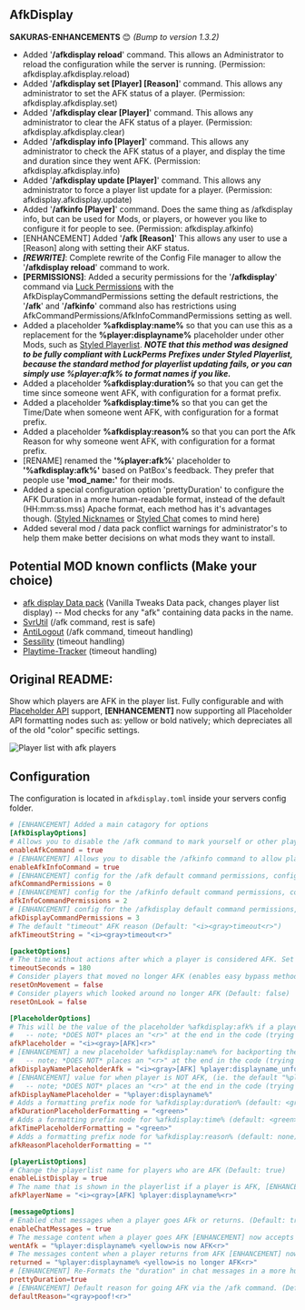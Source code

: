 ## AfkDisplay

**SAKURAS-ENHANCEMENTS** :blush:  *(Bump to version 1.3.2)*
- Added '**/afkdisplay reload**' command.  This allows an Administrator to reload the configuration while the server is running. (Permission: afkdisplay.afkdisplay.reload)
- Added '**/afkdisplay set [Player] [Reason]**' command.  This allows any administrator to set the AFK status of a player. (Permission: afkdisplay.afkdisplay.set)
- Added '**/afkdisplay clear [Player]**' command.  This allows any administrator to clear the AFK status of a player. (Permission: afkdisplay.afkdisplay.clear)
- Added '**/afkdisplay info [Player]**' command.  This allows any administrator to check the AFK status of a player, and display the time and duration since they went AFK. (Permission: afkdisplay.afkdisplay.info)
- Added '**/afkdisplay update [Player]**' command.  This allows any administrator to force a player list update for a player. (Permission: afkdisplay.afkdisplay.update)
- Added '**/afkinfo [Player]**' command.  Does the same thing as /afkdisplay info, but can be used for Mods, or players, or however you like to configure it for people to see. (Permission: afkdisplay.afkinfo)
- [ENHANCEMENT] Added '**/afk [Reason]**' This allows any user to use a [Reason] along with setting their AKF status.
- ***[REWRITE]***: Complete rewrite of the Config File manager to allow the '**/afkdisplay reload**' command to work.
- **[PERMISSIONS]**: Added a security permissions for the '**/afkdisplay**' command via [Luck Permissions](https://luckperms.net/) with the AfkDisplayCommandPermissions setting the default restrictions, the '**/afk**' and '**/afkinfo**' command also has restrictions using AfkCommandPermissions/AfkInfoCommandPermissions setting as well.
- Added a placeholder **%afkdisplay:name%** so that you can use this as a replacement for the **%player:displayname%** placeholder under other Mods, such as [Styled Playerlist](https://modrinth.com/mod/styledplayerlist "Styled Playerlist").
***NOTE that this method was designed to be fully compliant with LuckPerms Prefixes under Styled Playerlist, because the standard method for playerlist updating fails, or you can simply use %player:afk% to format names if you like.***
- Added a placeholder **%afkdisplay:duration%** so that you can get the time since someone went AFK, with configuration for a format prefix.
- Added a placeholder **%afkdisplay:time%** so that you can get the Time/Date when someone went AFK, with configuration for a format prefix.
- Added a placeholder **%afkdisplay:reason%** so that you can port the Afk Reason for why someone went AFK, with configuration for a format prefix.
- [RENAME] renamed the **'%player:afk%**' placeholder to **'%afkdisplay:afk%'** based on PatBox's feedback.  They prefer that people use **'mod_name:<example>'** for their mods.
- Added a special configuration option 'prettyDuration' to configure the AFK Duration in a more human-readable format, instead of the default (HH:mm:ss.mss) Apache format, each method has it's advantages though. ([Styled Nicknames](https://modrinth.com/mod/styled-nicknames) or [Styled Chat](https://modrinth.com/mod/styled-chat) comes to mind here)
- Added several mod / data pack conflict warnings for administrator's to help them make better decisions on what mods they want to install.

## Potential MOD known conflicts (Make your choice)
- [afk display Data pack](https://vanillatweaks.net/picker/datapacks/) (Vanilla Tweaks Data pack, changes player list display) -- Mod checks for any "afk" containing data packs in the name.
- [SvrUtil](https://modrinth.com/mod/svrutil) (/afk command, rest is safe)
- [AntiLogout](https://modrinth.com/mod/noexits) (/afk command, timeout handling)
- [Sessility](https://modrinth.com/mod/sessility) (timeout handling)
- [Playtime-Tracker](https://modrinth.com/mod/playtime-tracker) (timeout handling)

## Original README:
Show which players are AFK in the player list. Fully configurable and with [Placeholder API](https://placeholders.pb4.eu/user/general/) support, **[ENHANCEMENT]** now supporting all Placeholder API formatting nodes such as: yellow or bold natively; which depreciates all of the old "color" specific settings.

![Player list with afk players](https://i.ibb.co/QvcSv1x/list.png)

## Configuration

The configuration is located in `afkdisplay.toml` inside your servers config folder.

```toml
# [ENHANCEMENT] Added a main catagory for options
[AfkDisplayOptions]
# Allows you to disable the /afk command to mark yourself or other players (only for operators) as AFK (Default: true)
enableAfkCommand = true
# [ENHANCEMENT] Allows you to disable the /afkinfo command to allow players to see someone's AFK status (Time, Duration). (Default: true)
enableAfkInfoCommand = true
# [ENHANCEMENT] config for the /afk default command permissions, configurable with Luck Perms (afkdisplay.afk) node (Default: 0)
afkCommandPermissions = 0
# [ENHANCEMENT] config for the /afkinfo default command permissions, configurable with Luck Perms (afkdisplay.afkinfo) node (Usually for Mods) (Default: 2)
afkInfoCommandPermissions = 2
# [ENHANCEMENT] config for the /afkdisplay default command permissions, configurable with Luck Perms (afkdisplay.afkdisplay with subcommand nodes) node (Default: 3)
afkDisplayCommandPermissions = 3
# The default "timeout" AFK reason (Default: "<i><gray>timeout<r>")
afkTimeoutString = "<i><gray>timeout<r>"

[packetOptions]
# The time without actions after which a player is considered AFK. Set to -1 to disable automatic AFK detection. (Default: 180)
timeoutSeconds = 180
# Consider players that moved no longer AFK (enables easy bypass methods like AFK pools) (Default: false)
resetOnMovement = false
# Consider players which looked around no longer AFK (Default: false)
resetOnLook = false

[PlaceholderOptions]
# This will be the value of the placeholder %afkdisplay:afk% if a player is AFK, [ENHANCEMENT] option now accepts full formatting nodes (Default: "<i><gray>[AFK]<r>")
#   -- note; *DOES NOT* places an "<r>" at the end in the code (trying not to modify its original behavior)
afkPlaceholder = "<i><gray>[AFK]<r>"
# [ENHANCEMENT] a new placeholder %afkdisplay:name% for backporting the entire %displayname% for use in other Mods, such as Styled Playerlist (Default: "<i><gray>[AFK] %player:displayname_unformatted%<r>")
#   -- note; *DOES NOT* places an "<r>" at the end in the code (trying not to modify its default behavior)
afkDisplayNamePlaceholderAfk = "<i><gray>[AFK] %player:displayname_unformatted%<r>"
# [ENHANCEMENT] value for when player is NOT AFK, (ie. the default "%player:displayname%")
#   -- note; *DOES NOT* places an "<r>" at the end in the code (trying not to modify its default behavior)
afkDisplayNamePlaceholder = "%player:displayname%"
# Adds a formatting prefix node for %afkdisplay:duration% (default: <green>) -- note; places an "<r>" at the end in the code.
afkDurationPlaceholderFormatting = "<green>"
# Adds a formatting prefix node for %afkdisplay:time% (default: <green>) -- note; places an "<r>" at the end in the code.
afkTimePlaceholderFormatting = "<green>"
# Adds a formatting prefix node for %afkdisplay:reason% (default: none) -- note; places an "<r>" at the end in the code.
afkReasonPlaceholderFormatting = ""

[playerListOptions]
# Change the playerlist name for players who are AFK (Default: true)
enableListDisplay = true
# The name that is shown in the playerlist if a player is AFK, [ENHANCEMENT] now accepts formatting nodes (Default: "<i><gray>[AFK] %player:displayname%<r>") *NOTE that this function works when not using Player List mods!*
afkPlayerName = "<i><gray>[AFK] %player:displayname%<r>"

[messageOptions]
# Enabled chat messages when a player goes AFk or returns. (Default: true)
enableChatMessages = true
# The message content when a player goes AFK [ENHANCEMENT] now accepts formatting nodes (Default: "%player:displayname% <yellow>is now AFK<r>")
wentAfk = "%player:displayname% <yellow>is now AFK<r>"
# The messages content when a player returns from AFK [ENHANCEMENT] now accepts formatting nodes. (Default: "%player:displayname% <yellow>is no longer AFK<r>")
returned = "%player:displayname% <yellow>is no longer AFK<r>"
# [ENHANCEMENT] Re-Formats the "duration" in chat messages in a more human legible format. (Default: true)
prettyDuration=true
# [ENHANCEMENT] Default reason for going AFK via the /afk command. (Default: "<gray>poof!<r>")
defaultReason="<gray>poof!<r>"
```